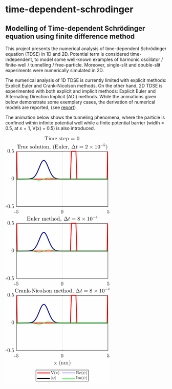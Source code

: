 # time-dependent-schrodinger
## **Modelling of Time-dependent Schrödinger equation using finite difference method**

This project presents the numerical analysis of time-dependent Schrödinger equation (TDSE) in 1D and 2D. Potential term is considered time-independent, to model some well-known examples of harmonic oscillator / finite-well / tunnelling / free-particle. Moreover, single-slit and double-slit experiments were numerically simulated in 2D.

The numerical analysis of 1D TDSE is currently limited with explicit methods: Explicit Euler and Crank-Nicolson methods. On the other hand, 2D TDSE is experimented with both explicit and implicit methods: Explicit Euler and Alternating Direction Implicit (ADI) methods. While the animations given below demonstrate some exemplary cases, the derivation of numerical models are reported, (see [report](https://github.com/lynspica/time-dependent-schrodinger/blob/main/report.pdf))

The animation below shows the tunneling phenomena, where the particle is confined within infinite potential well while a finite potential barrier (width = 0.5, at $x = 1$, V(x) = 0.5) is also introduced.

![](https://github.com/lynspica/time-dependent-schrodinger/blob/main/figs/1d_tunneling.gif)
